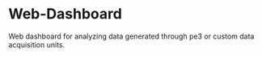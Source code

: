 # Web-Dashboard
Web dashboard for analyzing data generated through pe3 or custom data acquisition units.
